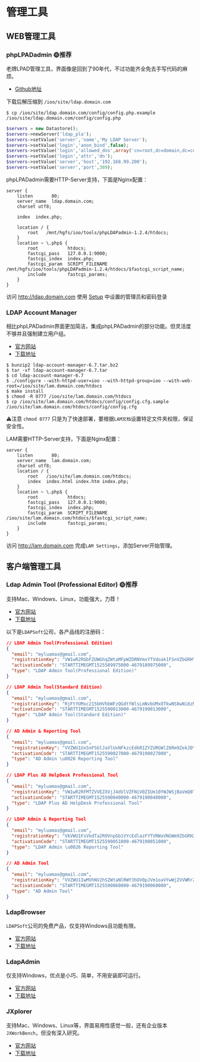 # 管理工具

## WEB管理工具

### phpLPADadmin 🌞推荐

老牌LPAD管理工具，界面像是回到了90年代，不过功能齐全免去手写代码的麻烦。

* [Github地址](https://github.com/leenooks/phpLDAPadmin)

下载后解压缩到 `/ioo/site/ldap.domain.com`

```base
$ cp /ioo/site/ldap.domain.com/config/config.php.example /ioo/site/ldap.domain.com/config/config.php
```

```php
$servers = new Datastore();
$servers->newServer('ldap_pla');
$servers->setValue('server','name','My LDAP Server');
$servers->setValue('login','anon_bind',false);
$servers->setValue('login','allowed_dns',array('cn=root,dc=domain,dc=com'));
$servers->setValue('login','attr','dn');
$servers->setValue('server','host','192.168.99.200');
$servers->setValue('server','port',389);
```

phpLPADadmin需要HTTP-Server支持，下面是Nginx配置：

```nginx
server {
    listen       80;
    server_name  ldap.domain.com;
    charset utf8;

    index  index.php;

    location / {
        root   /mnt/hgfs/ioo/tools/phpLDAPadmin-1.2.4/htdocs;
    }
    location ~ \.php$ {
        root           htdocs;
        fastcgi_pass   127.0.0.1:9000;
        fastcgi_index  index.php;
        fastcgi_param  SCRIPT_FILENAME  /mnt/hgfs/ioo/tools/phpLDAPadmin-1.2.4/htdocs/$fastcgi_script_name;
        include        fastcgi_params;
    }
}
```

访问 http://ldap.domain.com 使用 [Setup](Setup.md) 中设置的管理员和密码登录

### LDAP Account Manager

相比phpLPADadmin界面更加简洁，集成phpLPADadmin的部分功能。但灵活度不够并且强制建立用户组。

* [官方网站](https://www.ldap-account-manager.org/lamcms)
* [下载地址](https://www.ldap-account-manager.org/lamcms/releases)

```base
$ bunzip2 ldap-account-manager-6.7.tar.bz2
$ tar -xf ldap-account-manager-6.7.tar
$ cd ldap-account-manager-6.7
$ ./configure --with-httpd-user=ioo --with-httpd-group=ioo --with-web-root=/ioo/site/lam.domain.com/htdocs
$ make install
$ chmod -R 0777 /ioo/site/lam.domain.com/htdocs
$ cp /ioo/site/lam.domain.com/htdocs/config/config.cfg.sample /ioo/site/lam.domain.com/htdocs/config/config.cfg
```
⚠️注意 `chmod 0777` 只是为了快速部署，要根据`LAM文档`设置特定文件夹权限，保证安全性。

LAM需要HTTP-Server支持，下面是Nginx配置：

```nginx
server {
    listen       80;
    server_name  lam.domain.com;
    charset utf8;
    location / {
        root   /ioo/site/lam.domain.com/htdocs;
        index  index.html index.htm index.php;
    }
    location ~ \.php$ {
        root           htdocs;
        fastcgi_pass   127.0.0.1:9000;
        fastcgi_index  index.php;
        fastcgi_param  SCRIPT_FILENAME  /ioo/site/lam.domain.com/htdocs/$fastcgi_script_name;
        include        fastcgi_params;
    }
}
```

访问 http://lam.domain.com 完成`LAM Settings`，添加Server开始管理。

## 客户端管理工具

### Ldap Admin Tool (Professional Editor) 🌞推荐

支持Mac、Windows、Linux，功能强大，力荐！

* [官方网站](https://www.ldapsoft.com)
* [下载地址](https://www.ldapsoft.com/ldapbrowserfree.html)

以下是`LDAPSoft`公司，各产品线的注册码：

```json
// LDAP Admin Tool(Professional Edition)
{
  "email": "myluamas@gmail.com",
  "registrationKey": "VW1wR2RGbFZUWGhqZWtaMFpWZDRNVmxYTVdoak1FSnVZbGRHY0dKRE5XcGlNakZFVFZSck5VOVVRVEZNZWtFeVRIcE5kMDFVWnowPQ==",
  "activationCode": "STARTTIMEGMT1525589975000-4679189975000",
  "type": "LDAP Admin Tool(Professional Edition)"
}

// LDAP Admin Tool(Standard Edition)
{
  "email": "myluamas@gmail.com",
  "registrationKey": "RjFtYUMxc215bHVhbWFzQGdtYWlsLmNvbUMxOTkwNS8wNi8zMDE4",
  "activationCode": "STARTTIMEGMT1525590013000-4679190013000",
  "type": "LDAP Admin Tool(Standard Edition)"
}

// AD Admin & Reporting Tool
{
  "email": "myluamas@gmail.com",
  "registrationKey": "VVZWU1UxSnFSblJaVlUxNFkzcEdkR1ZYZURGWlZ6Rm9ZekJDYm1KWFJuQmlRelZxWWpJeFFsSkdTa1JOVkdzMVQxUkJNVXg2UVRKTWVrMTNUVlJuUFE9PQ==",
  "activationCode": "STARTTIMEGMT1525590027000-4679190027000",
  "type": "AD Admin \u0026 Reporting Tool"
}

// LDAP Plus AD HelpDesk Professional Tool
{
  "email": "myluamas@gmail.com",
  "registrationKey": "VW1wR2RFMTZVVEZXVjJ4dVlVZFNiV0ZIUm10YWJWSjBaVmQ0TVZsWE1XaGpNRUp1WWxkR2NHSkROV3BpTWpBeVRqQm9TV1JZYkd0VFIxWnpZMFJCTVV4NlFUSk1lazEzVFZSblBRPT0=",
  "activationCode": "STARTTIMEGMT1525590040000-4679190040000",
  "type": "LDAP Plus AD HelpDesk Professional Tool"
}

// LDAP Admin & Reporting Tool
{
  "email": "myluamas@gmail.com",
  "registrationKey": "VkVWU1FsVkdTa2ROVnpGb1VYcEdlazFYTVRWaVNGWm9ZbGRHZWxGSFpIUlpWMnh6VEcxT2RtSlZlRVZSVmtKVFVYcEZOVTlVYTNkT1V6aDNUbWs0ZWsxRVJUUT0=",
  "activationCode": "STARTTIMEGMT1525590051000-4679190051000",
  "type": "LDAP Admin \u0026 Reporting Tool"
}

// AD Admin Tool
{
  "email": "myluamas@gmail.com",
  "registrationKey": "VVZWU1IwMVhNV2hSZWtaNlRWY3hOV0pJVm1oaVYwWjZVVWRrZEZsWGJITk1iVTUyWWxWR1JWRjZSVFZQVkd0M1RsTTRkMDVwT0hwTlJFVTA=",
  "activationCode": "STARTTIMEGMT1525590060000-4679190060000",
  "type": "AD Admin Tool"
}
```

### LdapBrowser

`LDAPSoft`公司的免费产品，仅支持Windows且功能有限。

* [官方网站](https://www.ldapsoft.com)
* [下载地址](https://www.ldapsoft.com/ldapbrowserfree.html)

### LdapAdmin

仅支持Windows，优点是小巧、简单，不用安装即可运行。

* [官方网站](http://www.ldapadmin.org)
* [下载地址](http://www.ldapadmin.org/download/ldapadmin.html)

### JXplorer

支持Mac、Windows、Linux等，界面易用性感觉一般，还有企业版本`JXWorkBench`，但没有深入研究。

* [官方网站](http://www.jxplorer.org)
* [下载地址](http://www.jxplorer.org/downloads/users.html)

